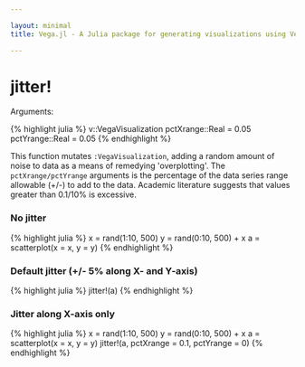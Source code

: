 ```yaml
---

layout: minimal
title: Vega.jl - A Julia package for generating visualizations using Vega

---
```


# jitter!

Arguments:

{% highlight julia %}
v::VegaVisualization
pctXrange::Real = 0.05
pctYrange::Real = 0.05
{% endhighlight %}

This function mutates `:VegaVisualization`, adding a random amount of noise to data as a means of remedying 'overplotting'. The `pctXrange/pctYrange` arguments is the percentage of the data series range allowable (+/-) to add to the data. Academic literature suggests that values greater than 0.1/10% is excessive.

### No jitter

{% highlight julia %}
x = rand(1:10, 500)
y = rand(0:10, 500) + x
a = scatterplot(x = x, y = y)
{% endhighlight %}

<div id="nojitter"></div>
<script type="text/javascript">
parse("nojitter",
	    {"name":"Vega Visualization","height":450,"padding":"auto","marks":[{"properties":{"enter":{"shape":{"value":"circle"},"x":{"field":"x","scale":"x"},"size":{"value":50},"fill":{"field":"group","scale":"group"},"y":{"field":"y","scale":"y"}}},"from":{"data":"table"},"type":"symbol"}],"axes":[{"properties":{"title":{"fontSize":{"value":14}}},"title":"x","type":"x","scale":"x"},{"titleOffset":40,"properties":{"title":{"fontSize":{"value":14}}},"title":"y","type":"y","scale":"y"}],"data":[{"name":"table","values":[{"x":3,"y2":0,"group":1,"y":10},{"x":7,"y2":0,"group":1,"y":7},{"x":1,"y2":0,"group":1,"y":1},{"x":8,"y2":0,"group":1,"y":14},{"x":9,"y2":0,"group":1,"y":12},{"x":6,"y2":0,"group":1,"y":14},{"x":1,"y2":0,"group":1,"y":7},{"x":4,"y2":0,"group":1,"y":10},{"x":9,"y2":0,"group":1,"y":13},{"x":8,"y2":0,"group":1,"y":15},{"x":3,"y2":0,"group":1,"y":6},{"x":6,"y2":0,"group":1,"y":6},{"x":7,"y2":0,"group":1,"y":13},{"x":8,"y2":0,"group":1,"y":14},{"x":5,"y2":0,"group":1,"y":14},{"x":7,"y2":0,"group":1,"y":10},{"x":3,"y2":0,"group":1,"y":13},{"x":3,"y2":0,"group":1,"y":5},{"x":2,"y2":0,"group":1,"y":12},{"x":3,"y2":0,"group":1,"y":3},{"x":10,"y2":0,"group":1,"y":19},{"x":5,"y2":0,"group":1,"y":15},{"x":3,"y2":0,"group":1,"y":7},{"x":9,"y2":0,"group":1,"y":11},{"x":4,"y2":0,"group":1,"y":4},{"x":2,"y2":0,"group":1,"y":6},{"x":4,"y2":0,"group":1,"y":9},{"x":1,"y2":0,"group":1,"y":3},{"x":5,"y2":0,"group":1,"y":11},{"x":8,"y2":0,"group":1,"y":13},{"x":5,"y2":0,"group":1,"y":12},{"x":4,"y2":0,"group":1,"y":12},{"x":2,"y2":0,"group":1,"y":11},{"x":7,"y2":0,"group":1,"y":12},{"x":4,"y2":0,"group":1,"y":7},{"x":6,"y2":0,"group":1,"y":15},{"x":10,"y2":0,"group":1,"y":14},{"x":8,"y2":0,"group":1,"y":13},{"x":10,"y2":0,"group":1,"y":10},{"x":10,"y2":0,"group":1,"y":10},{"x":3,"y2":0,"group":1,"y":5},{"x":7,"y2":0,"group":1,"y":12},{"x":5,"y2":0,"group":1,"y":5},{"x":10,"y2":0,"group":1,"y":10},{"x":8,"y2":0,"group":1,"y":16},{"x":4,"y2":0,"group":1,"y":9},{"x":1,"y2":0,"group":1,"y":3},{"x":7,"y2":0,"group":1,"y":10},{"x":9,"y2":0,"group":1,"y":18},{"x":10,"y2":0,"group":1,"y":20},{"x":8,"y2":0,"group":1,"y":14},{"x":1,"y2":0,"group":1,"y":4},{"x":3,"y2":0,"group":1,"y":4},{"x":4,"y2":0,"group":1,"y":8},{"x":3,"y2":0,"group":1,"y":5},{"x":8,"y2":0,"group":1,"y":13},{"x":3,"y2":0,"group":1,"y":3},{"x":8,"y2":0,"group":1,"y":8},{"x":10,"y2":0,"group":1,"y":17},{"x":6,"y2":0,"group":1,"y":7},{"x":3,"y2":0,"group":1,"y":3},{"x":7,"y2":0,"group":1,"y":17},{"x":8,"y2":0,"group":1,"y":9},{"x":7,"y2":0,"group":1,"y":10},{"x":3,"y2":0,"group":1,"y":7},{"x":8,"y2":0,"group":1,"y":16},{"x":9,"y2":0,"group":1,"y":18},{"x":2,"y2":0,"group":1,"y":8},{"x":4,"y2":0,"group":1,"y":5},{"x":3,"y2":0,"group":1,"y":3},{"x":3,"y2":0,"group":1,"y":12},{"x":9,"y2":0,"group":1,"y":17},{"x":4,"y2":0,"group":1,"y":4},{"x":9,"y2":0,"group":1,"y":9},{"x":5,"y2":0,"group":1,"y":5},{"x":6,"y2":0,"group":1,"y":11},{"x":1,"y2":0,"group":1,"y":2},{"x":6,"y2":0,"group":1,"y":7},{"x":9,"y2":0,"group":1,"y":19},{"x":7,"y2":0,"group":1,"y":16},{"x":7,"y2":0,"group":1,"y":16},{"x":3,"y2":0,"group":1,"y":7},{"x":8,"y2":0,"group":1,"y":13},{"x":5,"y2":0,"group":1,"y":5},{"x":6,"y2":0,"group":1,"y":16},{"x":8,"y2":0,"group":1,"y":14},{"x":10,"y2":0,"group":1,"y":15},{"x":9,"y2":0,"group":1,"y":18},{"x":7,"y2":0,"group":1,"y":15},{"x":5,"y2":0,"group":1,"y":12},{"x":4,"y2":0,"group":1,"y":9},{"x":4,"y2":0,"group":1,"y":6},{"x":9,"y2":0,"group":1,"y":11},{"x":4,"y2":0,"group":1,"y":12},{"x":1,"y2":0,"group":1,"y":7},{"x":5,"y2":0,"group":1,"y":14},{"x":10,"y2":0,"group":1,"y":18},{"x":4,"y2":0,"group":1,"y":5},{"x":1,"y2":0,"group":1,"y":11},{"x":6,"y2":0,"group":1,"y":13},{"x":10,"y2":0,"group":1,"y":13},{"x":8,"y2":0,"group":1,"y":10},{"x":5,"y2":0,"group":1,"y":9},{"x":2,"y2":0,"group":1,"y":12},{"x":1,"y2":0,"group":1,"y":10},{"x":10,"y2":0,"group":1,"y":14},{"x":7,"y2":0,"group":1,"y":13},{"x":3,"y2":0,"group":1,"y":4},{"x":1,"y2":0,"group":1,"y":3},{"x":2,"y2":0,"group":1,"y":10},{"x":8,"y2":0,"group":1,"y":11},{"x":3,"y2":0,"group":1,"y":8},{"x":7,"y2":0,"group":1,"y":13},{"x":2,"y2":0,"group":1,"y":3},{"x":9,"y2":0,"group":1,"y":13},{"x":8,"y2":0,"group":1,"y":16},{"x":2,"y2":0,"group":1,"y":7},{"x":6,"y2":0,"group":1,"y":11},{"x":3,"y2":0,"group":1,"y":11},{"x":6,"y2":0,"group":1,"y":6},{"x":5,"y2":0,"group":1,"y":5},{"x":1,"y2":0,"group":1,"y":1},{"x":1,"y2":0,"group":1,"y":4},{"x":9,"y2":0,"group":1,"y":16},{"x":5,"y2":0,"group":1,"y":10},{"x":1,"y2":0,"group":1,"y":10},{"x":7,"y2":0,"group":1,"y":12},{"x":8,"y2":0,"group":1,"y":8},{"x":6,"y2":0,"group":1,"y":12},{"x":2,"y2":0,"group":1,"y":12},{"x":2,"y2":0,"group":1,"y":5},{"x":2,"y2":0,"group":1,"y":2},{"x":9,"y2":0,"group":1,"y":12},{"x":8,"y2":0,"group":1,"y":12},{"x":6,"y2":0,"group":1,"y":10},{"x":1,"y2":0,"group":1,"y":11},{"x":5,"y2":0,"group":1,"y":10},{"x":1,"y2":0,"group":1,"y":1},{"x":7,"y2":0,"group":1,"y":7},{"x":1,"y2":0,"group":1,"y":2},{"x":5,"y2":0,"group":1,"y":12},{"x":5,"y2":0,"group":1,"y":14},{"x":2,"y2":0,"group":1,"y":6},{"x":2,"y2":0,"group":1,"y":5},{"x":1,"y2":0,"group":1,"y":9},{"x":4,"y2":0,"group":1,"y":5},{"x":10,"y2":0,"group":1,"y":10},{"x":10,"y2":0,"group":1,"y":18},{"x":7,"y2":0,"group":1,"y":12},{"x":1,"y2":0,"group":1,"y":7},{"x":5,"y2":0,"group":1,"y":15},{"x":5,"y2":0,"group":1,"y":14},{"x":3,"y2":0,"group":1,"y":5},{"x":9,"y2":0,"group":1,"y":12},{"x":1,"y2":0,"group":1,"y":1},{"x":9,"y2":0,"group":1,"y":17},{"x":1,"y2":0,"group":1,"y":3},{"x":10,"y2":0,"group":1,"y":14},{"x":7,"y2":0,"group":1,"y":16},{"x":9,"y2":0,"group":1,"y":17},{"x":6,"y2":0,"group":1,"y":14},{"x":5,"y2":0,"group":1,"y":15},{"x":8,"y2":0,"group":1,"y":15},{"x":10,"y2":0,"group":1,"y":12},{"x":10,"y2":0,"group":1,"y":18},{"x":10,"y2":0,"group":1,"y":19},{"x":10,"y2":0,"group":1,"y":18},{"x":7,"y2":0,"group":1,"y":9},{"x":7,"y2":0,"group":1,"y":12},{"x":7,"y2":0,"group":1,"y":9},{"x":8,"y2":0,"group":1,"y":12},{"x":8,"y2":0,"group":1,"y":11},{"x":2,"y2":0,"group":1,"y":10},{"x":8,"y2":0,"group":1,"y":17},{"x":7,"y2":0,"group":1,"y":10},{"x":9,"y2":0,"group":1,"y":12},{"x":8,"y2":0,"group":1,"y":9},{"x":5,"y2":0,"group":1,"y":5},{"x":5,"y2":0,"group":1,"y":12},{"x":8,"y2":0,"group":1,"y":13},{"x":8,"y2":0,"group":1,"y":14},{"x":3,"y2":0,"group":1,"y":11},{"x":5,"y2":0,"group":1,"y":12},{"x":9,"y2":0,"group":1,"y":16},{"x":1,"y2":0,"group":1,"y":7},{"x":8,"y2":0,"group":1,"y":13},{"x":6,"y2":0,"group":1,"y":14},{"x":5,"y2":0,"group":1,"y":8},{"x":8,"y2":0,"group":1,"y":16},{"x":1,"y2":0,"group":1,"y":2},{"x":4,"y2":0,"group":1,"y":8},{"x":8,"y2":0,"group":1,"y":9},{"x":2,"y2":0,"group":1,"y":3},{"x":4,"y2":0,"group":1,"y":11},{"x":8,"y2":0,"group":1,"y":9},{"x":7,"y2":0,"group":1,"y":14},{"x":1,"y2":0,"group":1,"y":6},{"x":1,"y2":0,"group":1,"y":8},{"x":8,"y2":0,"group":1,"y":14},{"x":3,"y2":0,"group":1,"y":3},{"x":6,"y2":0,"group":1,"y":13},{"x":9,"y2":0,"group":1,"y":11},{"x":3,"y2":0,"group":1,"y":13},{"x":5,"y2":0,"group":1,"y":7},{"x":4,"y2":0,"group":1,"y":11},{"x":4,"y2":0,"group":1,"y":9},{"x":10,"y2":0,"group":1,"y":15},{"x":6,"y2":0,"group":1,"y":14},{"x":10,"y2":0,"group":1,"y":17},{"x":2,"y2":0,"group":1,"y":4},{"x":8,"y2":0,"group":1,"y":18},{"x":8,"y2":0,"group":1,"y":10},{"x":2,"y2":0,"group":1,"y":10},{"x":3,"y2":0,"group":1,"y":11},{"x":3,"y2":0,"group":1,"y":4},{"x":5,"y2":0,"group":1,"y":15},{"x":5,"y2":0,"group":1,"y":6},{"x":1,"y2":0,"group":1,"y":5},{"x":4,"y2":0,"group":1,"y":5},{"x":7,"y2":0,"group":1,"y":8},{"x":5,"y2":0,"group":1,"y":12},{"x":1,"y2":0,"group":1,"y":3},{"x":10,"y2":0,"group":1,"y":11},{"x":6,"y2":0,"group":1,"y":11},{"x":1,"y2":0,"group":1,"y":9},{"x":1,"y2":0,"group":1,"y":1},{"x":1,"y2":0,"group":1,"y":2},{"x":4,"y2":0,"group":1,"y":12},{"x":7,"y2":0,"group":1,"y":12},{"x":7,"y2":0,"group":1,"y":16},{"x":4,"y2":0,"group":1,"y":8},{"x":9,"y2":0,"group":1,"y":10},{"x":10,"y2":0,"group":1,"y":12},{"x":4,"y2":0,"group":1,"y":8},{"x":3,"y2":0,"group":1,"y":3},{"x":1,"y2":0,"group":1,"y":4},{"x":6,"y2":0,"group":1,"y":14},{"x":9,"y2":0,"group":1,"y":14},{"x":3,"y2":0,"group":1,"y":6},{"x":6,"y2":0,"group":1,"y":8},{"x":7,"y2":0,"group":1,"y":12},{"x":7,"y2":0,"group":1,"y":15},{"x":2,"y2":0,"group":1,"y":12},{"x":6,"y2":0,"group":1,"y":10},{"x":8,"y2":0,"group":1,"y":17},{"x":7,"y2":0,"group":1,"y":8},{"x":10,"y2":0,"group":1,"y":11},{"x":4,"y2":0,"group":1,"y":4},{"x":10,"y2":0,"group":1,"y":20},{"x":6,"y2":0,"group":1,"y":6},{"x":3,"y2":0,"group":1,"y":9},{"x":8,"y2":0,"group":1,"y":15},{"x":8,"y2":0,"group":1,"y":18},{"x":5,"y2":0,"group":1,"y":10},{"x":4,"y2":0,"group":1,"y":4},{"x":4,"y2":0,"group":1,"y":14},{"x":10,"y2":0,"group":1,"y":18},{"x":5,"y2":0,"group":1,"y":13},{"x":4,"y2":0,"group":1,"y":13},{"x":10,"y2":0,"group":1,"y":13},{"x":7,"y2":0,"group":1,"y":7},{"x":8,"y2":0,"group":1,"y":12},{"x":3,"y2":0,"group":1,"y":9},{"x":4,"y2":0,"group":1,"y":10},{"x":8,"y2":0,"group":1,"y":16},{"x":8,"y2":0,"group":1,"y":11},{"x":6,"y2":0,"group":1,"y":11},{"x":2,"y2":0,"group":1,"y":3},{"x":6,"y2":0,"group":1,"y":7},{"x":2,"y2":0,"group":1,"y":12},{"x":9,"y2":0,"group":1,"y":12},{"x":10,"y2":0,"group":1,"y":17},{"x":5,"y2":0,"group":1,"y":15},{"x":3,"y2":0,"group":1,"y":5},{"x":1,"y2":0,"group":1,"y":10},{"x":6,"y2":0,"group":1,"y":8},{"x":4,"y2":0,"group":1,"y":5},{"x":5,"y2":0,"group":1,"y":13},{"x":3,"y2":0,"group":1,"y":3},{"x":4,"y2":0,"group":1,"y":8},{"x":9,"y2":0,"group":1,"y":14},{"x":5,"y2":0,"group":1,"y":6},{"x":6,"y2":0,"group":1,"y":12},{"x":10,"y2":0,"group":1,"y":17},{"x":1,"y2":0,"group":1,"y":8},{"x":3,"y2":0,"group":1,"y":11},{"x":6,"y2":0,"group":1,"y":12},{"x":1,"y2":0,"group":1,"y":8},{"x":10,"y2":0,"group":1,"y":11},{"x":4,"y2":0,"group":1,"y":7},{"x":6,"y2":0,"group":1,"y":6},{"x":6,"y2":0,"group":1,"y":10},{"x":4,"y2":0,"group":1,"y":13},{"x":4,"y2":0,"group":1,"y":14},{"x":7,"y2":0,"group":1,"y":16},{"x":1,"y2":0,"group":1,"y":9},{"x":8,"y2":0,"group":1,"y":10},{"x":1,"y2":0,"group":1,"y":11},{"x":2,"y2":0,"group":1,"y":7},{"x":2,"y2":0,"group":1,"y":11},{"x":9,"y2":0,"group":1,"y":19},{"x":6,"y2":0,"group":1,"y":16},{"x":6,"y2":0,"group":1,"y":8},{"x":9,"y2":0,"group":1,"y":19},{"x":2,"y2":0,"group":1,"y":12},{"x":6,"y2":0,"group":1,"y":13},{"x":1,"y2":0,"group":1,"y":5},{"x":6,"y2":0,"group":1,"y":15},{"x":1,"y2":0,"group":1,"y":11},{"x":1,"y2":0,"group":1,"y":7},{"x":3,"y2":0,"group":1,"y":8},{"x":7,"y2":0,"group":1,"y":14},{"x":6,"y2":0,"group":1,"y":15},{"x":3,"y2":0,"group":1,"y":11},{"x":3,"y2":0,"group":1,"y":10},{"x":6,"y2":0,"group":1,"y":12},{"x":7,"y2":0,"group":1,"y":10},{"x":9,"y2":0,"group":1,"y":9},{"x":7,"y2":0,"group":1,"y":15},{"x":1,"y2":0,"group":1,"y":8},{"x":3,"y2":0,"group":1,"y":13},{"x":7,"y2":0,"group":1,"y":17},{"x":7,"y2":0,"group":1,"y":12},{"x":2,"y2":0,"group":1,"y":3},{"x":9,"y2":0,"group":1,"y":17},{"x":3,"y2":0,"group":1,"y":10},{"x":5,"y2":0,"group":1,"y":13},{"x":7,"y2":0,"group":1,"y":11},{"x":3,"y2":0,"group":1,"y":6},{"x":3,"y2":0,"group":1,"y":13},{"x":10,"y2":0,"group":1,"y":17},{"x":10,"y2":0,"group":1,"y":20},{"x":10,"y2":0,"group":1,"y":10},{"x":6,"y2":0,"group":1,"y":12},{"x":10,"y2":0,"group":1,"y":17},{"x":4,"y2":0,"group":1,"y":6},{"x":7,"y2":0,"group":1,"y":7},{"x":6,"y2":0,"group":1,"y":15},{"x":8,"y2":0,"group":1,"y":10},{"x":2,"y2":0,"group":1,"y":6},{"x":4,"y2":0,"group":1,"y":12},{"x":3,"y2":0,"group":1,"y":3},{"x":1,"y2":0,"group":1,"y":4},{"x":2,"y2":0,"group":1,"y":4},{"x":4,"y2":0,"group":1,"y":13},{"x":10,"y2":0,"group":1,"y":20},{"x":4,"y2":0,"group":1,"y":4},{"x":6,"y2":0,"group":1,"y":14},{"x":8,"y2":0,"group":1,"y":15},{"x":5,"y2":0,"group":1,"y":8},{"x":10,"y2":0,"group":1,"y":20},{"x":10,"y2":0,"group":1,"y":19},{"x":6,"y2":0,"group":1,"y":8},{"x":2,"y2":0,"group":1,"y":4},{"x":8,"y2":0,"group":1,"y":10},{"x":3,"y2":0,"group":1,"y":10},{"x":1,"y2":0,"group":1,"y":5},{"x":6,"y2":0,"group":1,"y":8},{"x":3,"y2":0,"group":1,"y":8},{"x":1,"y2":0,"group":1,"y":7},{"x":1,"y2":0,"group":1,"y":9},{"x":9,"y2":0,"group":1,"y":15},{"x":3,"y2":0,"group":1,"y":6},{"x":4,"y2":0,"group":1,"y":11},{"x":7,"y2":0,"group":1,"y":15},{"x":5,"y2":0,"group":1,"y":13},{"x":3,"y2":0,"group":1,"y":9},{"x":4,"y2":0,"group":1,"y":5},{"x":10,"y2":0,"group":1,"y":19},{"x":5,"y2":0,"group":1,"y":12},{"x":1,"y2":0,"group":1,"y":5},{"x":1,"y2":0,"group":1,"y":5},{"x":7,"y2":0,"group":1,"y":15},{"x":5,"y2":0,"group":1,"y":6},{"x":9,"y2":0,"group":1,"y":17},{"x":4,"y2":0,"group":1,"y":13},{"x":4,"y2":0,"group":1,"y":13},{"x":4,"y2":0,"group":1,"y":7},{"x":1,"y2":0,"group":1,"y":2},{"x":1,"y2":0,"group":1,"y":3},{"x":9,"y2":0,"group":1,"y":12},{"x":1,"y2":0,"group":1,"y":5},{"x":6,"y2":0,"group":1,"y":10},{"x":10,"y2":0,"group":1,"y":17},{"x":8,"y2":0,"group":1,"y":16},{"x":6,"y2":0,"group":1,"y":11},{"x":8,"y2":0,"group":1,"y":11},{"x":1,"y2":0,"group":1,"y":3},{"x":5,"y2":0,"group":1,"y":9},{"x":3,"y2":0,"group":1,"y":9},{"x":10,"y2":0,"group":1,"y":11},{"x":4,"y2":0,"group":1,"y":11},{"x":9,"y2":0,"group":1,"y":18},{"x":9,"y2":0,"group":1,"y":12},{"x":2,"y2":0,"group":1,"y":10},{"x":5,"y2":0,"group":1,"y":7},{"x":1,"y2":0,"group":1,"y":1},{"x":3,"y2":0,"group":1,"y":11},{"x":2,"y2":0,"group":1,"y":9},{"x":10,"y2":0,"group":1,"y":17},{"x":3,"y2":0,"group":1,"y":3},{"x":2,"y2":0,"group":1,"y":10},{"x":2,"y2":0,"group":1,"y":4},{"x":2,"y2":0,"group":1,"y":11},{"x":9,"y2":0,"group":1,"y":9},{"x":2,"y2":0,"group":1,"y":9},{"x":6,"y2":0,"group":1,"y":12},{"x":1,"y2":0,"group":1,"y":6},{"x":4,"y2":0,"group":1,"y":14},{"x":6,"y2":0,"group":1,"y":16},{"x":1,"y2":0,"group":1,"y":3},{"x":10,"y2":0,"group":1,"y":14},{"x":1,"y2":0,"group":1,"y":10},{"x":8,"y2":0,"group":1,"y":15},{"x":5,"y2":0,"group":1,"y":6},{"x":2,"y2":0,"group":1,"y":11},{"x":10,"y2":0,"group":1,"y":12},{"x":7,"y2":0,"group":1,"y":12},{"x":5,"y2":0,"group":1,"y":14},{"x":4,"y2":0,"group":1,"y":12},{"x":7,"y2":0,"group":1,"y":8},{"x":1,"y2":0,"group":1,"y":9},{"x":1,"y2":0,"group":1,"y":7},{"x":7,"y2":0,"group":1,"y":13},{"x":5,"y2":0,"group":1,"y":8},{"x":10,"y2":0,"group":1,"y":13},{"x":6,"y2":0,"group":1,"y":8},{"x":9,"y2":0,"group":1,"y":14},{"x":4,"y2":0,"group":1,"y":8},{"x":2,"y2":0,"group":1,"y":4},{"x":10,"y2":0,"group":1,"y":10},{"x":2,"y2":0,"group":1,"y":3},{"x":10,"y2":0,"group":1,"y":13},{"x":10,"y2":0,"group":1,"y":10},{"x":10,"y2":0,"group":1,"y":17},{"x":7,"y2":0,"group":1,"y":13},{"x":6,"y2":0,"group":1,"y":15},{"x":9,"y2":0,"group":1,"y":12},{"x":5,"y2":0,"group":1,"y":10},{"x":10,"y2":0,"group":1,"y":11},{"x":8,"y2":0,"group":1,"y":17},{"x":9,"y2":0,"group":1,"y":14},{"x":8,"y2":0,"group":1,"y":18},{"x":9,"y2":0,"group":1,"y":18},{"x":2,"y2":0,"group":1,"y":4},{"x":3,"y2":0,"group":1,"y":11},{"x":3,"y2":0,"group":1,"y":13},{"x":10,"y2":0,"group":1,"y":12},{"x":6,"y2":0,"group":1,"y":10},{"x":3,"y2":0,"group":1,"y":9},{"x":3,"y2":0,"group":1,"y":10},{"x":3,"y2":0,"group":1,"y":11},{"x":5,"y2":0,"group":1,"y":9},{"x":4,"y2":0,"group":1,"y":9},{"x":5,"y2":0,"group":1,"y":9},{"x":1,"y2":0,"group":1,"y":1},{"x":7,"y2":0,"group":1,"y":16},{"x":4,"y2":0,"group":1,"y":12},{"x":7,"y2":0,"group":1,"y":10},{"x":2,"y2":0,"group":1,"y":9},{"x":8,"y2":0,"group":1,"y":9},{"x":8,"y2":0,"group":1,"y":11},{"x":5,"y2":0,"group":1,"y":6},{"x":10,"y2":0,"group":1,"y":19},{"x":6,"y2":0,"group":1,"y":7},{"x":8,"y2":0,"group":1,"y":16},{"x":1,"y2":0,"group":1,"y":4},{"x":7,"y2":0,"group":1,"y":14},{"x":6,"y2":0,"group":1,"y":7},{"x":4,"y2":0,"group":1,"y":4},{"x":4,"y2":0,"group":1,"y":10},{"x":9,"y2":0,"group":1,"y":10},{"x":2,"y2":0,"group":1,"y":5},{"x":1,"y2":0,"group":1,"y":3},{"x":5,"y2":0,"group":1,"y":5},{"x":5,"y2":0,"group":1,"y":10},{"x":7,"y2":0,"group":1,"y":13},{"x":4,"y2":0,"group":1,"y":11},{"x":5,"y2":0,"group":1,"y":13},{"x":3,"y2":0,"group":1,"y":3},{"x":7,"y2":0,"group":1,"y":10},{"x":2,"y2":0,"group":1,"y":11},{"x":4,"y2":0,"group":1,"y":14},{"x":7,"y2":0,"group":1,"y":16},{"x":4,"y2":0,"group":1,"y":11},{"x":3,"y2":0,"group":1,"y":5},{"x":10,"y2":0,"group":1,"y":15},{"x":10,"y2":0,"group":1,"y":14},{"x":4,"y2":0,"group":1,"y":4},{"x":8,"y2":0,"group":1,"y":13},{"x":1,"y2":0,"group":1,"y":3},{"x":9,"y2":0,"group":1,"y":16},{"x":6,"y2":0,"group":1,"y":8},{"x":2,"y2":0,"group":1,"y":11},{"x":8,"y2":0,"group":1,"y":11},{"x":6,"y2":0,"group":1,"y":10},{"x":8,"y2":0,"group":1,"y":13},{"x":2,"y2":0,"group":1,"y":10},{"x":9,"y2":0,"group":1,"y":15},{"x":2,"y2":0,"group":1,"y":7}]}],"scales":[{"name":"x","range":"width","domain":{"data":"table","field":"x"},"type":"linear"},{"name":"y","range":"height","domain":{"data":"table","field":"y"},"type":"linear"},{"name":"group","range":["rgb(166,206,227)","rgb( 31,120,180)","rgb(178,223,138)","rgb( 51,160, 44)","rgb(251,154,153)","rgb(227, 26, 28)","rgb(253,191,111)","rgb(255,127,  0)","rgb(202,178,214)","rgb(106, 61,154)","rgb(255,255,153)","rgb(177, 89, 40)"],"domain":{"data":"table","field":"group"},"type":"ordinal"}],"width":450}


    );
</script>

### Default jitter (+/- 5% along X- and Y-axis)

{% highlight julia %}
jitter!(a)
{% endhighlight %}

<div id="jitter5pct"></div>
<script type="text/javascript">
parse("jitter5pct",
	       {"name":"Vega Visualization","height":450,"padding":"auto","marks":[{"properties":{"enter":{"shape":{"value":"circle"},"x":{"field":"x","scale":"x"},"size":{"value":50},"fill":{"field":"group","scale":"group"},"y":{"field":"y","scale":"y"}}},"from":{"data":"table"},"type":"symbol"}],"axes":[{"properties":{"title":{"fontSize":{"value":14}}},"title":"x","type":"x","scale":"x"},{"titleOffset":40,"properties":{"title":{"fontSize":{"value":14}}},"title":"y","type":"y","scale":"y"}],"data":[{"name":"table","values":[{"x":3.144,"y2":0,"group":1,"y":10.057},{"x":7.009,"y2":0,"group":1,"y":7.513},{"x":1.072,"y2":0,"group":1,"y":1.038},{"x":8.063,"y2":0,"group":1,"y":14.855},{"x":9.207,"y2":0,"group":1,"y":12.817},{"x":6.261,"y2":0,"group":1,"y":14.532},{"x":1.045,"y2":0,"group":1,"y":7.285},{"x":4.0,"y2":0,"group":1,"y":10.133},{"x":9.045,"y2":0,"group":1,"y":13.0},{"x":8.153,"y2":0,"group":1,"y":15.703},{"x":3.414,"y2":0,"group":1,"y":6.266},{"x":6.189,"y2":0,"group":1,"y":6.38},{"x":7.324,"y2":0,"group":1,"y":13.019},{"x":8.306000000000001,"y2":0,"group":1,"y":14.095},{"x":5.135,"y2":0,"group":1,"y":14.19},{"x":7.297,"y2":0,"group":1,"y":10.475},{"x":3.297,"y2":0,"group":1,"y":13.475},{"x":3.054,"y2":0,"group":1,"y":5.627},{"x":2.081,"y2":0,"group":1,"y":12.513},{"x":3.279,"y2":0,"group":1,"y":3.19},{"x":10.243,"y2":0,"group":1,"y":19.95},{"x":5.207,"y2":0,"group":1,"y":15.874},{"x":3.45,"y2":0,"group":1,"y":7.475},{"x":9.162,"y2":0,"group":1,"y":11.228},{"x":4.342,"y2":0,"group":1,"y":4.893},{"x":2.198,"y2":0,"group":1,"y":6.095},{"x":4.126,"y2":0,"group":1,"y":9.437},{"x":1.414,"y2":0,"group":1,"y":3.95},{"x":5.396,"y2":0,"group":1,"y":11.57},{"x":8.108,"y2":0,"group":1,"y":13.057},{"x":5.081,"y2":0,"group":1,"y":12.646},{"x":4.315,"y2":0,"group":1,"y":12.494},{"x":2.054,"y2":0,"group":1,"y":11.304},{"x":7.126,"y2":0,"group":1,"y":12.722},{"x":4.027,"y2":0,"group":1,"y":7.513},{"x":6.297,"y2":0,"group":1,"y":15.057},{"x":10.324,"y2":0,"group":1,"y":14.057},{"x":8.279,"y2":0,"group":1,"y":13.247},{"x":10.350999999999999,"y2":0,"group":1,"y":10.912},{"x":10.009,"y2":0,"group":1,"y":10.38},{"x":3.063,"y2":0,"group":1,"y":5.095},{"x":7.0,"y2":0,"group":1,"y":12.076},{"x":5.252,"y2":0,"group":1,"y":5.475},{"x":10.198,"y2":0,"group":1,"y":10.551},{"x":8.432,"y2":0,"group":1,"y":16.532},{"x":4.198,"y2":0,"group":1,"y":9.703},{"x":1.099,"y2":0,"group":1,"y":3.798},{"x":7.0,"y2":0,"group":1,"y":10.323},{"x":9.45,"y2":0,"group":1,"y":18.38},{"x":10.234,"y2":0,"group":1,"y":20.532},{"x":8.063,"y2":0,"group":1,"y":14.684},{"x":1.387,"y2":0,"group":1,"y":4.551},{"x":3.018,"y2":0,"group":1,"y":4.38},{"x":4.216,"y2":0,"group":1,"y":8.57},{"x":3.171,"y2":0,"group":1,"y":5.836},{"x":8.027,"y2":0,"group":1,"y":13.38},{"x":3.414,"y2":0,"group":1,"y":3.646},{"x":8.144,"y2":0,"group":1,"y":8.209},{"x":10.432,"y2":0,"group":1,"y":17.342},{"x":6.054,"y2":0,"group":1,"y":7.19},{"x":3.045,"y2":0,"group":1,"y":3.285},{"x":7.126,"y2":0,"group":1,"y":17.703},{"x":8.432,"y2":0,"group":1,"y":9.779},{"x":7.333,"y2":0,"group":1,"y":10.247},{"x":3.387,"y2":0,"group":1,"y":7.456},{"x":8.072,"y2":0,"group":1,"y":16.76},{"x":9.09,"y2":0,"group":1,"y":18.057},{"x":2.135,"y2":0,"group":1,"y":8.323},{"x":4.108,"y2":0,"group":1,"y":5.418},{"x":3.3689999999999998,"y2":0,"group":1,"y":3.836},{"x":3.261,"y2":0,"group":1,"y":12.855},{"x":9.315,"y2":0,"group":1,"y":17.399},{"x":4.369,"y2":0,"group":1,"y":4.171},{"x":9.288,"y2":0,"group":1,"y":9.323},{"x":5.117,"y2":0,"group":1,"y":5.798},{"x":6.243,"y2":0,"group":1,"y":11.0},{"x":1.3780000000000001,"y2":0,"group":1,"y":2.4939999999999998},{"x":6.162,"y2":0,"group":1,"y":7.133},{"x":9.378,"y2":0,"group":1,"y":19.342},{"x":7.072,"y2":0,"group":1,"y":16.95},{"x":7.405,"y2":0,"group":1,"y":16.532},{"x":3.09,"y2":0,"group":1,"y":7.228},{"x":8.27,"y2":0,"group":1,"y":13.665},{"x":5.369,"y2":0,"group":1,"y":5.228},{"x":6.315,"y2":0,"group":1,"y":16.627},{"x":8.162,"y2":0,"group":1,"y":14.684},{"x":10.441,"y2":0,"group":1,"y":15.76},{"x":9.36,"y2":0,"group":1,"y":18.247},{"x":7.396,"y2":0,"group":1,"y":15.209},{"x":5.18,"y2":0,"group":1,"y":12.646},{"x":4.243,"y2":0,"group":1,"y":9.437},{"x":4.288,"y2":0,"group":1,"y":6.0},{"x":9.414,"y2":0,"group":1,"y":11.342},{"x":4.441,"y2":0,"group":1,"y":12.057},{"x":1.162,"y2":0,"group":1,"y":7.893},{"x":5.162,"y2":0,"group":1,"y":14.627},{"x":10.027,"y2":0,"group":1,"y":18.114},{"x":4.045,"y2":0,"group":1,"y":5.798},{"x":1.1440000000000001,"y2":0,"group":1,"y":11.646},{"x":6.288,"y2":0,"group":1,"y":13.684},{"x":10.387,"y2":0,"group":1,"y":13.095},{"x":8.324,"y2":0,"group":1,"y":10.608},{"x":5.324,"y2":0,"group":1,"y":9.684},{"x":2.162,"y2":0,"group":1,"y":12.779},{"x":1.054,"y2":0,"group":1,"y":10.779},{"x":10.018,"y2":0,"group":1,"y":14.646},{"x":7.1530000000000005,"y2":0,"group":1,"y":13.532},{"x":3.324,"y2":0,"group":1,"y":4.095},{"x":1.2970000000000002,"y2":0,"group":1,"y":3.589},{"x":2.054,"y2":0,"group":1,"y":10.038},{"x":8.153,"y2":0,"group":1,"y":11.513},{"x":3.342,"y2":0,"group":1,"y":8.722},{"x":7.162,"y2":0,"group":1,"y":13.114},{"x":2.351,"y2":0,"group":1,"y":3.456},{"x":9.054,"y2":0,"group":1,"y":13.722},{"x":8.243,"y2":0,"group":1,"y":16.893},{"x":2.297,"y2":0,"group":1,"y":7.133},{"x":6.306,"y2":0,"group":1,"y":11.437},{"x":3.108,"y2":0,"group":1,"y":11.855},{"x":6.423,"y2":0,"group":1,"y":6.608},{"x":5.108,"y2":0,"group":1,"y":5.532},{"x":1.18,"y2":0,"group":1,"y":1.7029999999999998},{"x":1.189,"y2":0,"group":1,"y":4.019},{"x":9.297,"y2":0,"group":1,"y":16.589},{"x":5.423,"y2":0,"group":1,"y":10.247},{"x":1.333,"y2":0,"group":1,"y":10.893},{"x":7.45,"y2":0,"group":1,"y":12.589},{"x":8.333,"y2":0,"group":1,"y":8.817},{"x":6.243,"y2":0,"group":1,"y":12.019},{"x":2.252,"y2":0,"group":1,"y":12.228},{"x":2.099,"y2":0,"group":1,"y":5.817},{"x":2.315,"y2":0,"group":1,"y":2.513},{"x":9.036,"y2":0,"group":1,"y":12.247},{"x":8.288,"y2":0,"group":1,"y":12.399000000000001},{"x":6.198,"y2":0,"group":1,"y":10.342},{"x":1.369,"y2":0,"group":1,"y":11.019},{"x":5.0,"y2":0,"group":1,"y":10.665},{"x":1.396,"y2":0,"group":1,"y":1.456},{"x":7.225,"y2":0,"group":1,"y":7.95},{"x":1.423,"y2":0,"group":1,"y":2.779},{"x":5.45,"y2":0,"group":1,"y":12.513},{"x":5.126,"y2":0,"group":1,"y":14.076},{"x":2.027,"y2":0,"group":1,"y":6.931},{"x":2.081,"y2":0,"group":1,"y":5.323},{"x":1.135,"y2":0,"group":1,"y":9.684},{"x":4.018,"y2":0,"group":1,"y":5.076},{"x":10.27,"y2":0,"group":1,"y":10.931000000000001},{"x":10.36,"y2":0,"group":1,"y":18.684},{"x":7.414,"y2":0,"group":1,"y":12.342},{"x":1.09,"y2":0,"group":1,"y":7.665},{"x":5.288,"y2":0,"group":1,"y":15.076},{"x":5.243,"y2":0,"group":1,"y":14.703},{"x":3.333,"y2":0,"group":1,"y":5.627},{"x":9.108,"y2":0,"group":1,"y":12.228},{"x":1.09,"y2":0,"group":1,"y":1.741},{"x":9.018,"y2":0,"group":1,"y":17.589},{"x":1.162,"y2":0,"group":1,"y":3.323},{"x":10.45,"y2":0,"group":1,"y":14.57},{"x":7.1530000000000005,"y2":0,"group":1,"y":16.228},{"x":9.0,"y2":0,"group":1,"y":17.361},{"x":6.432,"y2":0,"group":1,"y":14.057},{"x":5.18,"y2":0,"group":1,"y":15.931000000000001},{"x":8.225,"y2":0,"group":1,"y":15.266},{"x":10.027,"y2":0,"group":1,"y":12.437},{"x":10.198,"y2":0,"group":1,"y":18.0},{"x":10.234,"y2":0,"group":1,"y":19.095},{"x":10.099,"y2":0,"group":1,"y":18.361},{"x":7.216,"y2":0,"group":1,"y":9.057},{"x":7.432,"y2":0,"group":1,"y":12.76},{"x":7.306,"y2":0,"group":1,"y":9.076},{"x":8.441,"y2":0,"group":1,"y":12.532},{"x":8.333,"y2":0,"group":1,"y":11.722},{"x":2.153,"y2":0,"group":1,"y":10.817},{"x":8.09,"y2":0,"group":1,"y":17.019},{"x":7.396,"y2":0,"group":1,"y":10.342},{"x":9.234,"y2":0,"group":1,"y":12.893},{"x":8.036,"y2":0,"group":1,"y":9.779},{"x":5.072,"y2":0,"group":1,"y":5.399},{"x":5.162,"y2":0,"group":1,"y":12.665},{"x":8.018,"y2":0,"group":1,"y":13.171},{"x":8.036,"y2":0,"group":1,"y":14.874},{"x":3.36,"y2":0,"group":1,"y":11.798},{"x":5.333,"y2":0,"group":1,"y":12.532},{"x":9.405,"y2":0,"group":1,"y":16.342},{"x":1.045,"y2":0,"group":1,"y":7.494},{"x":8.144,"y2":0,"group":1,"y":13.798},{"x":6.423,"y2":0,"group":1,"y":14.741},{"x":5.054,"y2":0,"group":1,"y":8.665},{"x":8.162,"y2":0,"group":1,"y":16.038},{"x":1.171,"y2":0,"group":1,"y":2.798},{"x":4.324,"y2":0,"group":1,"y":8.95},{"x":8.027,"y2":0,"group":1,"y":9.342},{"x":2.189,"y2":0,"group":1,"y":3.646},{"x":4.189,"y2":0,"group":1,"y":11.665},{"x":8.027,"y2":0,"group":1,"y":9.817},{"x":7.09,"y2":0,"group":1,"y":14.399000000000001},{"x":1.135,"y2":0,"group":1,"y":6.76},{"x":1.045,"y2":0,"group":1,"y":8.57},{"x":8.45,"y2":0,"group":1,"y":14.095},{"x":3.045,"y2":0,"group":1,"y":3.779},{"x":6.333,"y2":0,"group":1,"y":13.855},{"x":9.324,"y2":0,"group":1,"y":11.817},{"x":3.018,"y2":0,"group":1,"y":13.475},{"x":5.297,"y2":0,"group":1,"y":7.855},{"x":4.072,"y2":0,"group":1,"y":11.152},{"x":4.1530000000000005,"y2":0,"group":1,"y":9.627},{"x":10.423,"y2":0,"group":1,"y":15.152},{"x":6.144,"y2":0,"group":1,"y":14.893},{"x":10.252,"y2":0,"group":1,"y":17.456},{"x":2.27,"y2":0,"group":1,"y":4.057},{"x":8.423,"y2":0,"group":1,"y":18.323},{"x":8.423,"y2":0,"group":1,"y":10.152},{"x":2.252,"y2":0,"group":1,"y":10.779},{"x":3.441,"y2":0,"group":1,"y":11.57},{"x":3.027,"y2":0,"group":1,"y":4.095},{"x":5.306,"y2":0,"group":1,"y":15.513},{"x":5.1530000000000005,"y2":0,"group":1,"y":6.665},{"x":1.045,"y2":0,"group":1,"y":5.817},{"x":4.027,"y2":0,"group":1,"y":5.209},{"x":7.234,"y2":0,"group":1,"y":8.247},{"x":5.054,"y2":0,"group":1,"y":12.209},{"x":1.351,"y2":0,"group":1,"y":3.912},{"x":10.324,"y2":0,"group":1,"y":11.513},{"x":6.009,"y2":0,"group":1,"y":11.019},{"x":1.2970000000000002,"y2":0,"group":1,"y":9.646},{"x":1.018,"y2":0,"group":1,"y":1.7029999999999998},{"x":1.153,"y2":0,"group":1,"y":2.513},{"x":4.171,"y2":0,"group":1,"y":12.551},{"x":7.054,"y2":0,"group":1,"y":12.627},{"x":7.387,"y2":0,"group":1,"y":16.836},{"x":4.162,"y2":0,"group":1,"y":8.076},{"x":9.144,"y2":0,"group":1,"y":10.361},{"x":10.099,"y2":0,"group":1,"y":12.931000000000001},{"x":4.333,"y2":0,"group":1,"y":8.627},{"x":3.108,"y2":0,"group":1,"y":3.304},{"x":1.027,"y2":0,"group":1,"y":4.057},{"x":6.324,"y2":0,"group":1,"y":14.152},{"x":9.171,"y2":0,"group":1,"y":14.19},{"x":3.225,"y2":0,"group":1,"y":6.703},{"x":6.1530000000000005,"y2":0,"group":1,"y":8.114},{"x":7.027,"y2":0,"group":1,"y":12.551},{"x":7.036,"y2":0,"group":1,"y":15.494},{"x":2.081,"y2":0,"group":1,"y":12.722},{"x":6.1530000000000005,"y2":0,"group":1,"y":10.798},{"x":8.378,"y2":0,"group":1,"y":17.437},{"x":7.216,"y2":0,"group":1,"y":8.551},{"x":10.333,"y2":0,"group":1,"y":11.285},{"x":4.072,"y2":0,"group":1,"y":4.152},{"x":10.261,"y2":0,"group":1,"y":20.361},{"x":6.099,"y2":0,"group":1,"y":6.646},{"x":3.207,"y2":0,"group":1,"y":9.836},{"x":8.45,"y2":0,"group":1,"y":15.019},{"x":8.288,"y2":0,"group":1,"y":18.285},{"x":5.387,"y2":0,"group":1,"y":10.646},{"x":4.063,"y2":0,"group":1,"y":4.171},{"x":4.009,"y2":0,"group":1,"y":14.057},{"x":10.171,"y2":0,"group":1,"y":18.456},{"x":5.09,"y2":0,"group":1,"y":13.399000000000001},{"x":4.324,"y2":0,"group":1,"y":13.095},{"x":10.396,"y2":0,"group":1,"y":13.646},{"x":7.18,"y2":0,"group":1,"y":7.532},{"x":8.252,"y2":0,"group":1,"y":12.228},{"x":3.342,"y2":0,"group":1,"y":9.475},{"x":4.144,"y2":0,"group":1,"y":10.741},{"x":8.414,"y2":0,"group":1,"y":16.228},{"x":8.036,"y2":0,"group":1,"y":11.304},{"x":6.306,"y2":0,"group":1,"y":11.171},{"x":2.396,"y2":0,"group":1,"y":3.152},{"x":6.351,"y2":0,"group":1,"y":7.38},{"x":2.333,"y2":0,"group":1,"y":12.665},{"x":9.324,"y2":0,"group":1,"y":12.19},{"x":10.198,"y2":0,"group":1,"y":17.0},{"x":5.108,"y2":0,"group":1,"y":15.817},{"x":3.099,"y2":0,"group":1,"y":5.152},{"x":1.054,"y2":0,"group":1,"y":10.684},{"x":6.396,"y2":0,"group":1,"y":8.456},{"x":4.036,"y2":0,"group":1,"y":5.228},{"x":5.162,"y2":0,"group":1,"y":13.228},{"x":3.144,"y2":0,"group":1,"y":3.399},{"x":4.441,"y2":0,"group":1,"y":8.209},{"x":9.162,"y2":0,"group":1,"y":14.95},{"x":5.036,"y2":0,"group":1,"y":6.95},{"x":6.297,"y2":0,"group":1,"y":12.247},{"x":10.18,"y2":0,"group":1,"y":17.0},{"x":1.072,"y2":0,"group":1,"y":8.114},{"x":3.171,"y2":0,"group":1,"y":11.855},{"x":6.045,"y2":0,"group":1,"y":12.931000000000001},{"x":1.351,"y2":0,"group":1,"y":8.209},{"x":10.162,"y2":0,"group":1,"y":11.76},{"x":4.252,"y2":0,"group":1,"y":7.779},{"x":6.171,"y2":0,"group":1,"y":6.57},{"x":6.324,"y2":0,"group":1,"y":10.304},{"x":4.144,"y2":0,"group":1,"y":13.133},{"x":4.234,"y2":0,"group":1,"y":14.171},{"x":7.189,"y2":0,"group":1,"y":16.893},{"x":1.045,"y2":0,"group":1,"y":9.323},{"x":8.243,"y2":0,"group":1,"y":10.779},{"x":1.45,"y2":0,"group":1,"y":11.627},{"x":2.234,"y2":0,"group":1,"y":7.418},{"x":2.054,"y2":0,"group":1,"y":11.228},{"x":9.261,"y2":0,"group":1,"y":19.589},{"x":6.45,"y2":0,"group":1,"y":16.912},{"x":6.018,"y2":0,"group":1,"y":8.323},{"x":9.297,"y2":0,"group":1,"y":19.627},{"x":2.387,"y2":0,"group":1,"y":12.475},{"x":6.261,"y2":0,"group":1,"y":13.171},{"x":1.2970000000000002,"y2":0,"group":1,"y":5.817},{"x":6.0,"y2":0,"group":1,"y":15.475},{"x":1.369,"y2":0,"group":1,"y":11.228},{"x":1.045,"y2":0,"group":1,"y":7.912},{"x":3.117,"y2":0,"group":1,"y":8.722},{"x":7.126,"y2":0,"group":1,"y":14.684},{"x":6.009,"y2":0,"group":1,"y":15.703},{"x":3.099,"y2":0,"group":1,"y":11.76},{"x":3.0,"y2":0,"group":1,"y":10.342},{"x":6.225,"y2":0,"group":1,"y":12.076},{"x":7.225,"y2":0,"group":1,"y":10.684},{"x":9.27,"y2":0,"group":1,"y":9.893},{"x":7.279,"y2":0,"group":1,"y":15.855},{"x":1.2970000000000002,"y2":0,"group":1,"y":8.494},{"x":3.45,"y2":0,"group":1,"y":13.665},{"x":7.108,"y2":0,"group":1,"y":17.703},{"x":7.117,"y2":0,"group":1,"y":12.57},{"x":2.432,"y2":0,"group":1,"y":3.475},{"x":9.315,"y2":0,"group":1,"y":17.608},{"x":3.054,"y2":0,"group":1,"y":10.228},{"x":5.18,"y2":0,"group":1,"y":13.228},{"x":7.018,"y2":0,"group":1,"y":11.114},{"x":3.378,"y2":0,"group":1,"y":6.361},{"x":3.171,"y2":0,"group":1,"y":13.38},{"x":10.342,"y2":0,"group":1,"y":17.836},{"x":10.108,"y2":0,"group":1,"y":20.437},{"x":10.018,"y2":0,"group":1,"y":10.475},{"x":6.324,"y2":0,"group":1,"y":12.171},{"x":10.234,"y2":0,"group":1,"y":17.456},{"x":4.171,"y2":0,"group":1,"y":6.266},{"x":7.108,"y2":0,"group":1,"y":7.342},{"x":6.423,"y2":0,"group":1,"y":15.0},{"x":8.135,"y2":0,"group":1,"y":10.665},{"x":2.135,"y2":0,"group":1,"y":6.95},{"x":4.432,"y2":0,"group":1,"y":12.323},{"x":3.405,"y2":0,"group":1,"y":3.931},{"x":1.036,"y2":0,"group":1,"y":4.076},{"x":2.108,"y2":0,"group":1,"y":4.095},{"x":4.369,"y2":0,"group":1,"y":13.608},{"x":10.108,"y2":0,"group":1,"y":20.608},{"x":4.036,"y2":0,"group":1,"y":4.285},{"x":6.396,"y2":0,"group":1,"y":14.133},{"x":8.108,"y2":0,"group":1,"y":15.0},{"x":5.432,"y2":0,"group":1,"y":8.855},{"x":10.117,"y2":0,"group":1,"y":20.342},{"x":10.45,"y2":0,"group":1,"y":19.38},{"x":6.36,"y2":0,"group":1,"y":8.038},{"x":2.441,"y2":0,"group":1,"y":4.7219999999999995},{"x":8.135,"y2":0,"group":1,"y":10.817},{"x":3.252,"y2":0,"group":1,"y":10.817},{"x":1.441,"y2":0,"group":1,"y":5.532},{"x":6.306,"y2":0,"group":1,"y":8.133},{"x":3.162,"y2":0,"group":1,"y":8.893},{"x":1.414,"y2":0,"group":1,"y":7.684},{"x":1.126,"y2":0,"group":1,"y":9.342},{"x":9.252,"y2":0,"group":1,"y":15.247},{"x":3.315,"y2":0,"group":1,"y":6.171},{"x":4.045,"y2":0,"group":1,"y":11.627},{"x":7.234,"y2":0,"group":1,"y":15.532},{"x":5.225,"y2":0,"group":1,"y":13.171},{"x":3.306,"y2":0,"group":1,"y":9.874},{"x":4.063,"y2":0,"group":1,"y":5.228},{"x":10.324,"y2":0,"group":1,"y":19.0},{"x":5.396,"y2":0,"group":1,"y":12.38},{"x":1.3780000000000001,"y2":0,"group":1,"y":5.475},{"x":1.18,"y2":0,"group":1,"y":5.7219999999999995},{"x":7.198,"y2":0,"group":1,"y":15.361},{"x":5.396,"y2":0,"group":1,"y":6.703},{"x":9.009,"y2":0,"group":1,"y":17.494},{"x":4.36,"y2":0,"group":1,"y":13.874},{"x":4.432,"y2":0,"group":1,"y":13.627},{"x":4.225,"y2":0,"group":1,"y":7.456},{"x":1.09,"y2":0,"group":1,"y":2.0},{"x":1.306,"y2":0,"group":1,"y":3.3609999999999998},{"x":9.234,"y2":0,"group":1,"y":12.38},{"x":1.036,"y2":0,"group":1,"y":5.361},{"x":6.252,"y2":0,"group":1,"y":10.285},{"x":10.045,"y2":0,"group":1,"y":17.722},{"x":8.126,"y2":0,"group":1,"y":16.494},{"x":6.315,"y2":0,"group":1,"y":11.0},{"x":8.117,"y2":0,"group":1,"y":11.0},{"x":1.342,"y2":0,"group":1,"y":3.19},{"x":5.09,"y2":0,"group":1,"y":9.171},{"x":3.09,"y2":0,"group":1,"y":9.456},{"x":10.162,"y2":0,"group":1,"y":11.627},{"x":4.135,"y2":0,"group":1,"y":11.912},{"x":9.423,"y2":0,"group":1,"y":18.019},{"x":9.216,"y2":0,"group":1,"y":12.437},{"x":2.054,"y2":0,"group":1,"y":10.38},{"x":5.1530000000000005,"y2":0,"group":1,"y":7.0},{"x":1.009,"y2":0,"group":1,"y":1.456},{"x":3.063,"y2":0,"group":1,"y":11.703},{"x":2.396,"y2":0,"group":1,"y":9.228},{"x":10.126,"y2":0,"group":1,"y":17.019},{"x":3.243,"y2":0,"group":1,"y":3.076},{"x":2.378,"y2":0,"group":1,"y":10.646},{"x":2.018,"y2":0,"group":1,"y":4.437},{"x":2.063,"y2":0,"group":1,"y":11.475},{"x":9.243,"y2":0,"group":1,"y":9.152},{"x":2.207,"y2":0,"group":1,"y":9.19},{"x":6.081,"y2":0,"group":1,"y":12.304},{"x":1.198,"y2":0,"group":1,"y":6.703},{"x":4.261,"y2":0,"group":1,"y":14.646},{"x":6.0,"y2":0,"group":1,"y":16.19},{"x":1.306,"y2":0,"group":1,"y":3.095},{"x":10.045,"y2":0,"group":1,"y":14.608},{"x":1.216,"y2":0,"group":1,"y":10.437},{"x":8.297,"y2":0,"group":1,"y":15.722},{"x":5.414,"y2":0,"group":1,"y":6.266},{"x":2.279,"y2":0,"group":1,"y":11.076},{"x":10.279,"y2":0,"group":1,"y":12.076},{"x":7.036,"y2":0,"group":1,"y":12.361},{"x":5.027,"y2":0,"group":1,"y":14.057},{"x":4.18,"y2":0,"group":1,"y":12.627},{"x":7.369,"y2":0,"group":1,"y":8.855},{"x":1.234,"y2":0,"group":1,"y":9.475},{"x":1.0,"y2":0,"group":1,"y":7.247},{"x":7.216,"y2":0,"group":1,"y":13.285},{"x":5.207,"y2":0,"group":1,"y":8.266},{"x":10.099,"y2":0,"group":1,"y":13.038},{"x":6.252,"y2":0,"group":1,"y":8.209},{"x":9.378,"y2":0,"group":1,"y":14.361},{"x":4.144,"y2":0,"group":1,"y":8.513},{"x":2.027,"y2":0,"group":1,"y":4.741},{"x":10.045,"y2":0,"group":1,"y":10.038},{"x":2.135,"y2":0,"group":1,"y":3.893},{"x":10.162,"y2":0,"group":1,"y":13.418},{"x":10.324,"y2":0,"group":1,"y":10.608},{"x":10.333,"y2":0,"group":1,"y":17.665},{"x":7.351,"y2":0,"group":1,"y":13.266},{"x":6.315,"y2":0,"group":1,"y":15.893},{"x":9.108,"y2":0,"group":1,"y":12.779},{"x":5.333,"y2":0,"group":1,"y":10.741},{"x":10.126,"y2":0,"group":1,"y":11.817},{"x":8.423,"y2":0,"group":1,"y":17.19},{"x":9.0,"y2":0,"group":1,"y":14.494},{"x":8.342,"y2":0,"group":1,"y":18.057},{"x":9.288,"y2":0,"group":1,"y":18.589},{"x":2.405,"y2":0,"group":1,"y":4.513},{"x":3.009,"y2":0,"group":1,"y":11.513},{"x":3.414,"y2":0,"group":1,"y":13.893},{"x":10.0,"y2":0,"group":1,"y":12.342},{"x":6.027,"y2":0,"group":1,"y":10.247},{"x":3.072,"y2":0,"group":1,"y":9.475},{"x":3.171,"y2":0,"group":1,"y":10.399000000000001},{"x":3.108,"y2":0,"group":1,"y":11.494},{"x":5.333,"y2":0,"group":1,"y":9.532},{"x":4.324,"y2":0,"group":1,"y":9.114},{"x":5.081,"y2":0,"group":1,"y":9.931000000000001},{"x":1.054,"y2":0,"group":1,"y":1.228},{"x":7.171,"y2":0,"group":1,"y":16.038},{"x":4.126,"y2":0,"group":1,"y":12.247},{"x":7.18,"y2":0,"group":1,"y":10.817},{"x":2.207,"y2":0,"group":1,"y":9.589},{"x":8.396,"y2":0,"group":1,"y":9.513},{"x":8.171,"y2":0,"group":1,"y":11.703},{"x":5.09,"y2":0,"group":1,"y":6.703},{"x":10.171,"y2":0,"group":1,"y":19.19},{"x":6.423,"y2":0,"group":1,"y":7.152},{"x":8.288,"y2":0,"group":1,"y":16.893},{"x":1.45,"y2":0,"group":1,"y":4.171},{"x":7.441,"y2":0,"group":1,"y":14.114},{"x":6.378,"y2":0,"group":1,"y":7.228},{"x":4.261,"y2":0,"group":1,"y":4.342},{"x":4.225,"y2":0,"group":1,"y":10.589},{"x":9.441,"y2":0,"group":1,"y":10.152},{"x":2.234,"y2":0,"group":1,"y":5.418},{"x":1.27,"y2":0,"group":1,"y":3.665},{"x":5.288,"y2":0,"group":1,"y":5.551},{"x":5.144,"y2":0,"group":1,"y":10.228},{"x":7.045,"y2":0,"group":1,"y":13.798},{"x":4.423,"y2":0,"group":1,"y":11.76},{"x":5.369,"y2":0,"group":1,"y":13.152},{"x":3.027,"y2":0,"group":1,"y":3.114},{"x":7.009,"y2":0,"group":1,"y":10.114},{"x":2.081,"y2":0,"group":1,"y":11.722},{"x":4.36,"y2":0,"group":1,"y":14.931000000000001},{"x":7.333,"y2":0,"group":1,"y":16.076},{"x":4.225,"y2":0,"group":1,"y":11.0},{"x":3.261,"y2":0,"group":1,"y":5.874},{"x":10.288,"y2":0,"group":1,"y":15.076},{"x":10.063,"y2":0,"group":1,"y":14.627},{"x":4.234,"y2":0,"group":1,"y":4.133},{"x":8.423,"y2":0,"group":1,"y":13.627},{"x":1.135,"y2":0,"group":1,"y":3.551},{"x":9.207,"y2":0,"group":1,"y":16.627},{"x":6.45,"y2":0,"group":1,"y":8.399000000000001},{"x":2.396,"y2":0,"group":1,"y":11.019},{"x":8.18,"y2":0,"group":1,"y":11.874},{"x":6.27,"y2":0,"group":1,"y":10.722},{"x":8.279,"y2":0,"group":1,"y":13.152},{"x":2.108,"y2":0,"group":1,"y":10.418},{"x":9.234,"y2":0,"group":1,"y":15.665},{"x":2.297,"y2":0,"group":1,"y":7.019}]}],"scales":[{"name":"x","range":"width","domain":{"data":"table","field":"x"},"type":"linear"},{"name":"y","range":"height","domain":{"data":"table","field":"y"},"type":"linear"},{"name":"group","range":["rgb(166,206,227)","rgb( 31,120,180)","rgb(178,223,138)","rgb( 51,160, 44)","rgb(251,154,153)","rgb(227, 26, 28)","rgb(253,191,111)","rgb(255,127,  0)","rgb(202,178,214)","rgb(106, 61,154)","rgb(255,255,153)","rgb(177, 89, 40)"],"domain":{"data":"table","field":"group"},"type":"ordinal"}],"width":450}

    );
</script>

### Jitter along X-axis only

{% highlight julia %}
x = rand(1:10, 500)
y = rand(0:10, 500) + x
a = scatterplot(x = x, y = y)
jitter!(a, pctXrange = 0.1, pctYrange = 0)
{% endhighlight %}

<div id="jitterx"></div>
<script type="text/javascript">
parse("jitterx",
	           {"name":"Vega Visualization","height":450,"padding":"auto","marks":[{"properties":{"enter":{"shape":{"value":"circle"},"x":{"field":"x","scale":"x"},"size":{"value":50},"fill":{"field":"group","scale":"group"},"y":{"field":"y","scale":"y"}}},"from":{"data":"table"},"type":"symbol"}],"axes":[{"properties":{"title":{"fontSize":{"value":14}}},"title":"x","type":"x","scale":"x"},{"titleOffset":40,"properties":{"title":{"fontSize":{"value":14}}},"title":"y","type":"y","scale":"y"}],"data":[{"name":"table","values":[{"x":5.351,"y2":0,"group":1,"y":12.0},{"x":2.846,"y2":0,"group":1,"y":3.0},{"x":4.522,"y2":0,"group":1,"y":9.0},{"x":1.855,"y2":0,"group":1,"y":7.0},{"x":2.747,"y2":0,"group":1,"y":8.0},{"x":3.036,"y2":0,"group":1,"y":13.0},{"x":6.297,"y2":0,"group":1,"y":8.0},{"x":3.585,"y2":0,"group":1,"y":5.0},{"x":10.675,"y2":0,"group":1,"y":19.0},{"x":5.117,"y2":0,"group":1,"y":5.0},{"x":5.441,"y2":0,"group":1,"y":13.0},{"x":2.261,"y2":0,"group":1,"y":12.0},{"x":10.144,"y2":0,"group":1,"y":10.0},{"x":1.081,"y2":0,"group":1,"y":2.0},{"x":2.882,"y2":0,"group":1,"y":4.0},{"x":3.585,"y2":0,"group":1,"y":13.0},{"x":1.486,"y2":0,"group":1,"y":1.0},{"x":1.567,"y2":0,"group":1,"y":1.0},{"x":7.81,"y2":0,"group":1,"y":14.0},{"x":4.405,"y2":0,"group":1,"y":5.0},{"x":9.522,"y2":0,"group":1,"y":11.0},{"x":1.684,"y2":0,"group":1,"y":2.0},{"x":8.513,"y2":0,"group":1,"y":17.0},{"x":3.684,"y2":0,"group":1,"y":5.0},{"x":7.342,"y2":0,"group":1,"y":13.0},{"x":3.729,"y2":0,"group":1,"y":4.0},{"x":8.711,"y2":0,"group":1,"y":8.0},{"x":8.369,"y2":0,"group":1,"y":11.0},{"x":7.441,"y2":0,"group":1,"y":11.0},{"x":10.549,"y2":0,"group":1,"y":16.0},{"x":6.63,"y2":0,"group":1,"y":14.0},{"x":2.3689999999999998,"y2":0,"group":1,"y":5.0},{"x":6.873,"y2":0,"group":1,"y":10.0},{"x":9.369,"y2":0,"group":1,"y":18.0},{"x":2.378,"y2":0,"group":1,"y":7.0},{"x":8.288,"y2":0,"group":1,"y":11.0},{"x":10.639,"y2":0,"group":1,"y":16.0},{"x":3.63,"y2":0,"group":1,"y":13.0},{"x":8.414,"y2":0,"group":1,"y":16.0},{"x":1.855,"y2":0,"group":1,"y":7.0},{"x":10.558,"y2":0,"group":1,"y":17.0},{"x":4.567,"y2":0,"group":1,"y":8.0},{"x":6.315,"y2":0,"group":1,"y":16.0},{"x":10.171,"y2":0,"group":1,"y":18.0},{"x":2.5220000000000002,"y2":0,"group":1,"y":12.0},{"x":4.45,"y2":0,"group":1,"y":4.0},{"x":6.279,"y2":0,"group":1,"y":9.0},{"x":10.873,"y2":0,"group":1,"y":11.0},{"x":2.9,"y2":0,"group":1,"y":6.0},{"x":2.675,"y2":0,"group":1,"y":7.0},{"x":4.702,"y2":0,"group":1,"y":10.0},{"x":8.36,"y2":0,"group":1,"y":8.0},{"x":8.594,"y2":0,"group":1,"y":18.0},{"x":8.594,"y2":0,"group":1,"y":8.0},{"x":10.414,"y2":0,"group":1,"y":13.0},{"x":5.432,"y2":0,"group":1,"y":9.0},{"x":3.045,"y2":0,"group":1,"y":13.0},{"x":8.45,"y2":0,"group":1,"y":15.0},{"x":8.225,"y2":0,"group":1,"y":16.0},{"x":5.261,"y2":0,"group":1,"y":13.0},{"x":5.252,"y2":0,"group":1,"y":8.0},{"x":2.027,"y2":0,"group":1,"y":11.0},{"x":9.801,"y2":0,"group":1,"y":9.0},{"x":3.5940000000000003,"y2":0,"group":1,"y":8.0},{"x":3.153,"y2":0,"group":1,"y":4.0},{"x":7.639,"y2":0,"group":1,"y":13.0},{"x":9.855,"y2":0,"group":1,"y":11.0},{"x":7.342,"y2":0,"group":1,"y":17.0},{"x":2.567,"y2":0,"group":1,"y":8.0},{"x":4.522,"y2":0,"group":1,"y":14.0},{"x":7.171,"y2":0,"group":1,"y":11.0},{"x":8.09,"y2":0,"group":1,"y":14.0},{"x":6.126,"y2":0,"group":1,"y":16.0},{"x":8.495,"y2":0,"group":1,"y":10.0},{"x":1.666,"y2":0,"group":1,"y":4.0},{"x":6.297,"y2":0,"group":1,"y":15.0},{"x":10.612,"y2":0,"group":1,"y":16.0},{"x":3.585,"y2":0,"group":1,"y":13.0},{"x":4.108,"y2":0,"group":1,"y":9.0},{"x":7.1530000000000005,"y2":0,"group":1,"y":7.0},{"x":7.621,"y2":0,"group":1,"y":14.0},{"x":6.261,"y2":0,"group":1,"y":12.0},{"x":10.783,"y2":0,"group":1,"y":16.0},{"x":7.162,"y2":0,"group":1,"y":12.0},{"x":1.45,"y2":0,"group":1,"y":6.0},{"x":8.846,"y2":0,"group":1,"y":16.0},{"x":4.567,"y2":0,"group":1,"y":5.0},{"x":1.126,"y2":0,"group":1,"y":4.0},{"x":3.684,"y2":0,"group":1,"y":6.0},{"x":10.459,"y2":0,"group":1,"y":15.0},{"x":8.639,"y2":0,"group":1,"y":17.0},{"x":4.315,"y2":0,"group":1,"y":5.0},{"x":3.612,"y2":0,"group":1,"y":13.0},{"x":1.531,"y2":0,"group":1,"y":7.0},{"x":2.378,"y2":0,"group":1,"y":3.0},{"x":3.405,"y2":0,"group":1,"y":9.0},{"x":5.5760000000000005,"y2":0,"group":1,"y":10.0},{"x":1.846,"y2":0,"group":1,"y":9.0},{"x":1.846,"y2":0,"group":1,"y":7.0},{"x":1.4769999999999999,"y2":0,"group":1,"y":1.0},{"x":8.648,"y2":0,"group":1,"y":11.0},{"x":10.792,"y2":0,"group":1,"y":12.0},{"x":5.846,"y2":0,"group":1,"y":13.0},{"x":5.711,"y2":0,"group":1,"y":7.0},{"x":8.693,"y2":0,"group":1,"y":16.0},{"x":1.009,"y2":0,"group":1,"y":5.0},{"x":5.171,"y2":0,"group":1,"y":14.0},{"x":4.036,"y2":0,"group":1,"y":8.0},{"x":4.477,"y2":0,"group":1,"y":7.0},{"x":3.315,"y2":0,"group":1,"y":13.0},{"x":5.648,"y2":0,"group":1,"y":15.0},{"x":9.774,"y2":0,"group":1,"y":18.0},{"x":3.5940000000000003,"y2":0,"group":1,"y":3.0},{"x":6.567,"y2":0,"group":1,"y":9.0},{"x":7.261,"y2":0,"group":1,"y":10.0},{"x":6.09,"y2":0,"group":1,"y":6.0},{"x":10.594,"y2":0,"group":1,"y":18.0},{"x":6.828,"y2":0,"group":1,"y":13.0},{"x":3.27,"y2":0,"group":1,"y":7.0},{"x":3.7199999999999998,"y2":0,"group":1,"y":5.0},{"x":6.297,"y2":0,"group":1,"y":9.0},{"x":7.504,"y2":0,"group":1,"y":17.0},{"x":5.459,"y2":0,"group":1,"y":9.0},{"x":10.315,"y2":0,"group":1,"y":12.0},{"x":4.027,"y2":0,"group":1,"y":6.0},{"x":10.009,"y2":0,"group":1,"y":14.0},{"x":6.7829999999999995,"y2":0,"group":1,"y":11.0},{"x":6.297,"y2":0,"group":1,"y":7.0},{"x":4.846,"y2":0,"group":1,"y":14.0},{"x":9.153,"y2":0,"group":1,"y":16.0},{"x":8.63,"y2":0,"group":1,"y":8.0},{"x":3.513,"y2":0,"group":1,"y":10.0},{"x":2.729,"y2":0,"group":1,"y":10.0},{"x":4.45,"y2":0,"group":1,"y":6.0},{"x":8.9,"y2":0,"group":1,"y":9.0},{"x":4.5760000000000005,"y2":0,"group":1,"y":11.0},{"x":6.108,"y2":0,"group":1,"y":12.0},{"x":2.5309999999999997,"y2":0,"group":1,"y":9.0},{"x":10.648,"y2":0,"group":1,"y":16.0},{"x":5.378,"y2":0,"group":1,"y":12.0},{"x":1.189,"y2":0,"group":1,"y":5.0},{"x":5.792,"y2":0,"group":1,"y":6.0},{"x":5.099,"y2":0,"group":1,"y":7.0},{"x":2.747,"y2":0,"group":1,"y":10.0},{"x":7.081,"y2":0,"group":1,"y":9.0},{"x":6.702,"y2":0,"group":1,"y":6.0},{"x":5.306,"y2":0,"group":1,"y":15.0},{"x":1.693,"y2":0,"group":1,"y":5.0},{"x":2.819,"y2":0,"group":1,"y":4.0},{"x":3.009,"y2":0,"group":1,"y":10.0},{"x":4.1530000000000005,"y2":0,"group":1,"y":12.0},{"x":7.792,"y2":0,"group":1,"y":8.0},{"x":4.765,"y2":0,"group":1,"y":10.0},{"x":9.612,"y2":0,"group":1,"y":15.0},{"x":3.495,"y2":0,"group":1,"y":12.0},{"x":6.342,"y2":0,"group":1,"y":6.0},{"x":9.333,"y2":0,"group":1,"y":18.0},{"x":5.135,"y2":0,"group":1,"y":8.0},{"x":1.612,"y2":0,"group":1,"y":8.0},{"x":4.594,"y2":0,"group":1,"y":13.0},{"x":9.027,"y2":0,"group":1,"y":13.0},{"x":4.693,"y2":0,"group":1,"y":12.0},{"x":4.099,"y2":0,"group":1,"y":14.0},{"x":6.819,"y2":0,"group":1,"y":10.0},{"x":5.081,"y2":0,"group":1,"y":10.0},{"x":3.09,"y2":0,"group":1,"y":6.0},{"x":8.045,"y2":0,"group":1,"y":9.0},{"x":7.711,"y2":0,"group":1,"y":12.0},{"x":2.261,"y2":0,"group":1,"y":8.0},{"x":10.045,"y2":0,"group":1,"y":12.0},{"x":3.198,"y2":0,"group":1,"y":8.0},{"x":2.378,"y2":0,"group":1,"y":11.0},{"x":5.171,"y2":0,"group":1,"y":6.0},{"x":9.108,"y2":0,"group":1,"y":16.0},{"x":3.846,"y2":0,"group":1,"y":11.0},{"x":1.621,"y2":0,"group":1,"y":10.0},{"x":9.81,"y2":0,"group":1,"y":14.0},{"x":4.486,"y2":0,"group":1,"y":12.0},{"x":10.486,"y2":0,"group":1,"y":18.0},{"x":3.243,"y2":0,"group":1,"y":4.0},{"x":8.378,"y2":0,"group":1,"y":15.0},{"x":5.441,"y2":0,"group":1,"y":5.0},{"x":6.873,"y2":0,"group":1,"y":12.0},{"x":10.486,"y2":0,"group":1,"y":16.0},{"x":1.774,"y2":0,"group":1,"y":2.0},{"x":4.045,"y2":0,"group":1,"y":4.0},{"x":1.702,"y2":0,"group":1,"y":8.0},{"x":2.783,"y2":0,"group":1,"y":2.0},{"x":1.252,"y2":0,"group":1,"y":1.0},{"x":3.441,"y2":0,"group":1,"y":8.0},{"x":2.495,"y2":0,"group":1,"y":6.0},{"x":3.18,"y2":0,"group":1,"y":3.0},{"x":10.891,"y2":0,"group":1,"y":12.0},{"x":9.522,"y2":0,"group":1,"y":12.0},{"x":5.045,"y2":0,"group":1,"y":13.0},{"x":9.666,"y2":0,"group":1,"y":19.0},{"x":6.378,"y2":0,"group":1,"y":11.0},{"x":2.414,"y2":0,"group":1,"y":5.0},{"x":10.162,"y2":0,"group":1,"y":14.0},{"x":5.261,"y2":0,"group":1,"y":11.0},{"x":1.8820000000000001,"y2":0,"group":1,"y":3.0},{"x":4.198,"y2":0,"group":1,"y":12.0},{"x":4.36,"y2":0,"group":1,"y":10.0},{"x":6.414,"y2":0,"group":1,"y":12.0},{"x":8.612,"y2":0,"group":1,"y":11.0},{"x":5.405,"y2":0,"group":1,"y":7.0},{"x":7.036,"y2":0,"group":1,"y":11.0},{"x":5.801,"y2":0,"group":1,"y":15.0},{"x":6.828,"y2":0,"group":1,"y":12.0},{"x":1.063,"y2":0,"group":1,"y":1.0},{"x":2.657,"y2":0,"group":1,"y":11.0},{"x":8.738,"y2":0,"group":1,"y":14.0},{"x":9.234,"y2":0,"group":1,"y":11.0},{"x":7.828,"y2":0,"group":1,"y":13.0},{"x":2.549,"y2":0,"group":1,"y":4.0},{"x":5.135,"y2":0,"group":1,"y":11.0},{"x":10.234,"y2":0,"group":1,"y":18.0},{"x":6.342,"y2":0,"group":1,"y":13.0},{"x":7.126,"y2":0,"group":1,"y":17.0},{"x":4.612,"y2":0,"group":1,"y":9.0},{"x":8.198,"y2":0,"group":1,"y":11.0},{"x":2.3689999999999998,"y2":0,"group":1,"y":2.0},{"x":2.2880000000000003,"y2":0,"group":1,"y":6.0},{"x":4.342,"y2":0,"group":1,"y":6.0},{"x":10.441,"y2":0,"group":1,"y":19.0},{"x":4.243,"y2":0,"group":1,"y":14.0},{"x":6.081,"y2":0,"group":1,"y":11.0},{"x":3.018,"y2":0,"group":1,"y":11.0},{"x":9.81,"y2":0,"group":1,"y":18.0},{"x":3.261,"y2":0,"group":1,"y":9.0},{"x":6.18,"y2":0,"group":1,"y":12.0},{"x":8.666,"y2":0,"group":1,"y":18.0},{"x":4.162,"y2":0,"group":1,"y":5.0},{"x":1.063,"y2":0,"group":1,"y":5.0},{"x":10.306000000000001,"y2":0,"group":1,"y":14.0},{"x":6.342,"y2":0,"group":1,"y":12.0},{"x":9.648,"y2":0,"group":1,"y":11.0},{"x":10.72,"y2":0,"group":1,"y":15.0},{"x":6.765,"y2":0,"group":1,"y":9.0},{"x":4.7829999999999995,"y2":0,"group":1,"y":5.0},{"x":10.531,"y2":0,"group":1,"y":16.0},{"x":5.072,"y2":0,"group":1,"y":15.0},{"x":9.639,"y2":0,"group":1,"y":14.0},{"x":4.522,"y2":0,"group":1,"y":4.0},{"x":3.684,"y2":0,"group":1,"y":7.0},{"x":2.729,"y2":0,"group":1,"y":5.0},{"x":9.729,"y2":0,"group":1,"y":14.0},{"x":8.333,"y2":0,"group":1,"y":16.0},{"x":2.855,"y2":0,"group":1,"y":5.0},{"x":3.396,"y2":0,"group":1,"y":4.0},{"x":2.828,"y2":0,"group":1,"y":5.0},{"x":1.558,"y2":0,"group":1,"y":10.0},{"x":9.153,"y2":0,"group":1,"y":14.0},{"x":4.5489999999999995,"y2":0,"group":1,"y":12.0},{"x":6.882,"y2":0,"group":1,"y":7.0},{"x":5.09,"y2":0,"group":1,"y":15.0},{"x":7.306,"y2":0,"group":1,"y":11.0},{"x":4.144,"y2":0,"group":1,"y":13.0},{"x":1.567,"y2":0,"group":1,"y":10.0},{"x":10.612,"y2":0,"group":1,"y":11.0},{"x":6.1530000000000005,"y2":0,"group":1,"y":11.0},{"x":4.711,"y2":0,"group":1,"y":7.0},{"x":7.144,"y2":0,"group":1,"y":9.0},{"x":5.171,"y2":0,"group":1,"y":15.0},{"x":2.738,"y2":0,"group":1,"y":11.0},{"x":10.054,"y2":0,"group":1,"y":11.0},{"x":8.117,"y2":0,"group":1,"y":10.0},{"x":5.351,"y2":0,"group":1,"y":13.0},{"x":9.144,"y2":0,"group":1,"y":13.0},{"x":3.702,"y2":0,"group":1,"y":8.0},{"x":10.504,"y2":0,"group":1,"y":16.0},{"x":2.477,"y2":0,"group":1,"y":2.0},{"x":9.54,"y2":0,"group":1,"y":9.0},{"x":2.018,"y2":0,"group":1,"y":6.0},{"x":9.441,"y2":0,"group":1,"y":19.0},{"x":7.261,"y2":0,"group":1,"y":14.0},{"x":7.495,"y2":0,"group":1,"y":7.0},{"x":3.432,"y2":0,"group":1,"y":10.0},{"x":1.585,"y2":0,"group":1,"y":4.0},{"x":6.27,"y2":0,"group":1,"y":16.0},{"x":2.333,"y2":0,"group":1,"y":3.0},{"x":2.108,"y2":0,"group":1,"y":10.0},{"x":3.189,"y2":0,"group":1,"y":12.0},{"x":5.279,"y2":0,"group":1,"y":5.0},{"x":4.018,"y2":0,"group":1,"y":10.0},{"x":6.126,"y2":0,"group":1,"y":10.0},{"x":8.297,"y2":0,"group":1,"y":15.0},{"x":10.27,"y2":0,"group":1,"y":17.0},{"x":1.756,"y2":0,"group":1,"y":1.0},{"x":1.018,"y2":0,"group":1,"y":6.0},{"x":5.387,"y2":0,"group":1,"y":14.0},{"x":8.396,"y2":0,"group":1,"y":14.0},{"x":10.252,"y2":0,"group":1,"y":18.0},{"x":4.648,"y2":0,"group":1,"y":4.0},{"x":6.18,"y2":0,"group":1,"y":6.0},{"x":1.504,"y2":0,"group":1,"y":1.0},{"x":10.036,"y2":0,"group":1,"y":17.0},{"x":10.603,"y2":0,"group":1,"y":11.0},{"x":6.306,"y2":0,"group":1,"y":7.0},{"x":1.009,"y2":0,"group":1,"y":8.0},{"x":3.54,"y2":0,"group":1,"y":8.0},{"x":1.684,"y2":0,"group":1,"y":10.0},{"x":5.333,"y2":0,"group":1,"y":11.0},{"x":5.441,"y2":0,"group":1,"y":5.0},{"x":5.162,"y2":0,"group":1,"y":11.0},{"x":2.378,"y2":0,"group":1,"y":3.0},{"x":1.225,"y2":0,"group":1,"y":4.0},{"x":6.603,"y2":0,"group":1,"y":13.0},{"x":9.45,"y2":0,"group":1,"y":16.0},{"x":1.0,"y2":0,"group":1,"y":11.0},{"x":1.2429999999999999,"y2":0,"group":1,"y":5.0},{"x":9.198,"y2":0,"group":1,"y":17.0},{"x":2.342,"y2":0,"group":1,"y":5.0},{"x":1.081,"y2":0,"group":1,"y":11.0},{"x":4.243,"y2":0,"group":1,"y":9.0},{"x":1.153,"y2":0,"group":1,"y":3.0},{"x":4.423,"y2":0,"group":1,"y":7.0},{"x":1.7919999999999998,"y2":0,"group":1,"y":6.0},{"x":5.378,"y2":0,"group":1,"y":8.0},{"x":7.792,"y2":0,"group":1,"y":16.0},{"x":3.432,"y2":0,"group":1,"y":11.0},{"x":7.306,"y2":0,"group":1,"y":13.0},{"x":3.513,"y2":0,"group":1,"y":7.0},{"x":7.828,"y2":0,"group":1,"y":17.0},{"x":1.342,"y2":0,"group":1,"y":8.0},{"x":9.855,"y2":0,"group":1,"y":10.0},{"x":4.882,"y2":0,"group":1,"y":5.0},{"x":8.234,"y2":0,"group":1,"y":10.0},{"x":3.5940000000000003,"y2":0,"group":1,"y":11.0},{"x":3.252,"y2":0,"group":1,"y":13.0},{"x":7.126,"y2":0,"group":1,"y":16.0},{"x":8.81,"y2":0,"group":1,"y":11.0},{"x":10.549,"y2":0,"group":1,"y":17.0},{"x":9.432,"y2":0,"group":1,"y":13.0},{"x":5.027,"y2":0,"group":1,"y":5.0},{"x":1.405,"y2":0,"group":1,"y":9.0},{"x":6.126,"y2":0,"group":1,"y":14.0},{"x":4.081,"y2":0,"group":1,"y":8.0},{"x":2.2880000000000003,"y2":0,"group":1,"y":3.0},{"x":1.873,"y2":0,"group":1,"y":8.0},{"x":7.54,"y2":0,"group":1,"y":7.0},{"x":10.054,"y2":0,"group":1,"y":13.0},{"x":3.27,"y2":0,"group":1,"y":9.0},{"x":9.144,"y2":0,"group":1,"y":14.0},{"x":5.243,"y2":0,"group":1,"y":12.0},{"x":5.765,"y2":0,"group":1,"y":15.0},{"x":7.324,"y2":0,"group":1,"y":12.0},{"x":7.585,"y2":0,"group":1,"y":12.0},{"x":6.009,"y2":0,"group":1,"y":9.0},{"x":5.9,"y2":0,"group":1,"y":6.0},{"x":3.711,"y2":0,"group":1,"y":13.0},{"x":1.4769999999999999,"y2":0,"group":1,"y":3.0},{"x":8.261,"y2":0,"group":1,"y":10.0},{"x":1.027,"y2":0,"group":1,"y":1.0},{"x":1.666,"y2":0,"group":1,"y":3.0},{"x":9.765,"y2":0,"group":1,"y":19.0},{"x":9.243,"y2":0,"group":1,"y":9.0},{"x":9.225,"y2":0,"group":1,"y":17.0},{"x":6.0,"y2":0,"group":1,"y":9.0},{"x":5.387,"y2":0,"group":1,"y":9.0},{"x":3.54,"y2":0,"group":1,"y":9.0},{"x":9.198,"y2":0,"group":1,"y":15.0},{"x":7.162,"y2":0,"group":1,"y":9.0},{"x":2.333,"y2":0,"group":1,"y":4.0},{"x":8.468,"y2":0,"group":1,"y":18.0},{"x":3.9,"y2":0,"group":1,"y":3.0},{"x":5.045,"y2":0,"group":1,"y":10.0},{"x":2.252,"y2":0,"group":1,"y":8.0},{"x":6.675,"y2":0,"group":1,"y":6.0},{"x":3.8369999999999997,"y2":0,"group":1,"y":11.0},{"x":7.486,"y2":0,"group":1,"y":17.0},{"x":6.252,"y2":0,"group":1,"y":6.0},{"x":7.099,"y2":0,"group":1,"y":17.0},{"x":9.639,"y2":0,"group":1,"y":15.0},{"x":5.639,"y2":0,"group":1,"y":8.0},{"x":10.027,"y2":0,"group":1,"y":20.0},{"x":2.504,"y2":0,"group":1,"y":3.0},{"x":8.711,"y2":0,"group":1,"y":12.0},{"x":1.873,"y2":0,"group":1,"y":5.0},{"x":8.297,"y2":0,"group":1,"y":8.0},{"x":10.333,"y2":0,"group":1,"y":19.0},{"x":2.351,"y2":0,"group":1,"y":10.0},{"x":10.108,"y2":0,"group":1,"y":18.0},{"x":9.621,"y2":0,"group":1,"y":12.0},{"x":4.657,"y2":0,"group":1,"y":5.0},{"x":3.7560000000000002,"y2":0,"group":1,"y":6.0},{"x":5.162,"y2":0,"group":1,"y":6.0},{"x":6.522,"y2":0,"group":1,"y":14.0},{"x":3.765,"y2":0,"group":1,"y":9.0},{"x":8.873,"y2":0,"group":1,"y":15.0},{"x":1.234,"y2":0,"group":1,"y":4.0},{"x":4.567,"y2":0,"group":1,"y":4.0},{"x":10.306000000000001,"y2":0,"group":1,"y":11.0},{"x":10.135,"y2":0,"group":1,"y":14.0},{"x":7.063,"y2":0,"group":1,"y":15.0},{"x":9.09,"y2":0,"group":1,"y":10.0},{"x":4.648,"y2":0,"group":1,"y":10.0},{"x":3.684,"y2":0,"group":1,"y":7.0},{"x":2.801,"y2":0,"group":1,"y":2.0},{"x":10.495,"y2":0,"group":1,"y":11.0},{"x":3.7560000000000002,"y2":0,"group":1,"y":12.0},{"x":4.099,"y2":0,"group":1,"y":11.0},{"x":1.126,"y2":0,"group":1,"y":3.0},{"x":5.774,"y2":0,"group":1,"y":14.0},{"x":4.18,"y2":0,"group":1,"y":5.0},{"x":9.36,"y2":0,"group":1,"y":14.0},{"x":4.639,"y2":0,"group":1,"y":8.0},{"x":9.36,"y2":0,"group":1,"y":10.0},{"x":7.5489999999999995,"y2":0,"group":1,"y":17.0},{"x":5.207,"y2":0,"group":1,"y":9.0},{"x":2.864,"y2":0,"group":1,"y":2.0},{"x":5.351,"y2":0,"group":1,"y":14.0},{"x":7.585,"y2":0,"group":1,"y":10.0},{"x":10.531,"y2":0,"group":1,"y":19.0},{"x":7.504,"y2":0,"group":1,"y":14.0},{"x":9.117,"y2":0,"group":1,"y":18.0},{"x":2.198,"y2":0,"group":1,"y":4.0},{"x":6.522,"y2":0,"group":1,"y":9.0},{"x":3.828,"y2":0,"group":1,"y":10.0},{"x":9.864,"y2":0,"group":1,"y":17.0},{"x":5.477,"y2":0,"group":1,"y":6.0},{"x":8.261,"y2":0,"group":1,"y":13.0},{"x":10.837,"y2":0,"group":1,"y":14.0},{"x":10.081,"y2":0,"group":1,"y":20.0},{"x":3.693,"y2":0,"group":1,"y":10.0},{"x":3.882,"y2":0,"group":1,"y":4.0},{"x":3.342,"y2":0,"group":1,"y":4.0},{"x":7.7829999999999995,"y2":0,"group":1,"y":16.0},{"x":7.135,"y2":0,"group":1,"y":10.0},{"x":8.414,"y2":0,"group":1,"y":8.0},{"x":8.306000000000001,"y2":0,"group":1,"y":9.0},{"x":10.342,"y2":0,"group":1,"y":14.0},{"x":1.648,"y2":0,"group":1,"y":4.0},{"x":7.099,"y2":0,"group":1,"y":7.0},{"x":9.198,"y2":0,"group":1,"y":11.0},{"x":9.711,"y2":0,"group":1,"y":13.0},{"x":1.081,"y2":0,"group":1,"y":7.0},{"x":9.396,"y2":0,"group":1,"y":16.0},{"x":10.603,"y2":0,"group":1,"y":13.0},{"x":10.117,"y2":0,"group":1,"y":12.0},{"x":2.297,"y2":0,"group":1,"y":8.0},{"x":3.7560000000000002,"y2":0,"group":1,"y":3.0},{"x":2.5220000000000002,"y2":0,"group":1,"y":10.0},{"x":2.243,"y2":0,"group":1,"y":10.0},{"x":10.036,"y2":0,"group":1,"y":16.0},{"x":5.603,"y2":0,"group":1,"y":15.0},{"x":3.018,"y2":0,"group":1,"y":11.0},{"x":7.765,"y2":0,"group":1,"y":10.0},{"x":9.0,"y2":0,"group":1,"y":16.0},{"x":7.468,"y2":0,"group":1,"y":17.0},{"x":10.711,"y2":0,"group":1,"y":10.0},{"x":3.747,"y2":0,"group":1,"y":8.0},{"x":4.9,"y2":0,"group":1,"y":12.0},{"x":9.54,"y2":0,"group":1,"y":15.0},{"x":1.117,"y2":0,"group":1,"y":4.0},{"x":8.432,"y2":0,"group":1,"y":16.0},{"x":5.18,"y2":0,"group":1,"y":7.0},{"x":6.639,"y2":0,"group":1,"y":7.0},{"x":4.819,"y2":0,"group":1,"y":9.0},{"x":5.216,"y2":0,"group":1,"y":14.0},{"x":9.567,"y2":0,"group":1,"y":11.0},{"x":2.5309999999999997,"y2":0,"group":1,"y":10.0},{"x":8.288,"y2":0,"group":1,"y":17.0},{"x":10.711,"y2":0,"group":1,"y":16.0},{"x":4.459,"y2":0,"group":1,"y":8.0},{"x":3.684,"y2":0,"group":1,"y":9.0},{"x":6.027,"y2":0,"group":1,"y":15.0},{"x":4.846,"y2":0,"group":1,"y":13.0},{"x":9.783,"y2":0,"group":1,"y":13.0},{"x":6.828,"y2":0,"group":1,"y":10.0},{"x":4.612,"y2":0,"group":1,"y":11.0},{"x":3.162,"y2":0,"group":1,"y":3.0},{"x":3.009,"y2":0,"group":1,"y":6.0},{"x":9.027,"y2":0,"group":1,"y":18.0},{"x":2.81,"y2":0,"group":1,"y":12.0},{"x":9.675,"y2":0,"group":1,"y":15.0},{"x":7.027,"y2":0,"group":1,"y":12.0},{"x":6.495,"y2":0,"group":1,"y":9.0},{"x":5.126,"y2":0,"group":1,"y":5.0},{"x":2.144,"y2":0,"group":1,"y":9.0},{"x":5.441,"y2":0,"group":1,"y":7.0},{"x":5.882,"y2":0,"group":1,"y":15.0},{"x":9.9,"y2":0,"group":1,"y":15.0},{"x":8.072,"y2":0,"group":1,"y":11.0},{"x":1.171,"y2":0,"group":1,"y":5.0},{"x":1.7109999999999999,"y2":0,"group":1,"y":11.0},{"x":8.864,"y2":0,"group":1,"y":12.0},{"x":10.9,"y2":0,"group":1,"y":10.0},{"x":7.063,"y2":0,"group":1,"y":11.0},{"x":1.72,"y2":0,"group":1,"y":10.0},{"x":10.342,"y2":0,"group":1,"y":10.0},{"x":9.369,"y2":0,"group":1,"y":18.0},{"x":9.072,"y2":0,"group":1,"y":9.0},{"x":7.288,"y2":0,"group":1,"y":8.0},{"x":9.423,"y2":0,"group":1,"y":12.0},{"x":1.108,"y2":0,"group":1,"y":5.0},{"x":10.036,"y2":0,"group":1,"y":17.0},{"x":5.279,"y2":0,"group":1,"y":6.0},{"x":4.081,"y2":0,"group":1,"y":11.0},{"x":8.288,"y2":0,"group":1,"y":17.0}]}],"scales":[{"name":"x","range":"width","domain":{"data":"table","field":"x"},"type":"linear"},{"name":"y","range":"height","domain":{"data":"table","field":"y"},"type":"linear"},{"name":"group","range":["rgb(166,206,227)","rgb( 31,120,180)","rgb(178,223,138)","rgb( 51,160, 44)","rgb(251,154,153)","rgb(227, 26, 28)","rgb(253,191,111)","rgb(255,127,  0)","rgb(202,178,214)","rgb(106, 61,154)","rgb(255,255,153)","rgb(177, 89, 40)"],"domain":{"data":"table","field":"group"},"type":"ordinal"}],"width":450}


    );
</script>